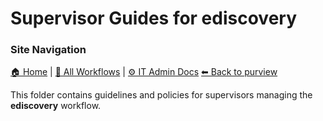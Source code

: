 # Supervisor Guides for ediscovery

### Site Navigation
[🏠 Home](../../../../README.md) | [📂 All Workflows](../../../../users/users.md) | [⚙ IT Admin Docs](../../../../it-admins/README.md)
[⬅ Back to purview](../README.md)

This folder contains guidelines and policies for supervisors managing the **ediscovery** workflow.
